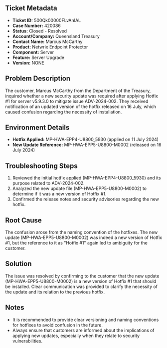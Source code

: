## Ticket Metadata
- **Ticket ID:** 500Qk00000FLvAnIAL
- **Case Number:** 420086
- **Status:** Closed - Resolved
- **Account/Company:** Queensland Treasury
- **Contact Name:** Marcus McCarthy
- **Product:** Netwrix Endpoint Protector
- **Component:** Server
- **Feature:** Server Upgrade
- **Version:** NONE

## Problem Description
The customer, Marcus McCarthy from the Department of the Treasury, inquired whether a new security update was required after applying Hotfix #1 for server v5.9.3.0 to mitigate issue ADV-2024-002. They received notification of an updated version of the hotfix released on 16 July, which caused confusion regarding the necessity of installation.

## Environment Details
- **Hotfix Applied:** MP-HWA-EPP4-U8800_5930 (applied on 11 July 2024)
- **New Update Reference:** MP-HWA-EPP5-U8800-M0002 (released on 16 July 2024)

## Troubleshooting Steps
1. Reviewed the initial hotfix applied (MP-HWA-EPP4-U8800_5930) and its purpose related to ADV-2024-002.
2. Analyzed the new update file (MP-HWA-EPP5-U8800-M0002) to determine if it was a new version of Hotfix #1.
3. Confirmed the release notes and security advisories regarding the new hotfix.

## Root Cause
The confusion arose from the naming convention of the hotfixes. The new update (MP-HWA-EPP5-U8800-M0002) was indeed a new version of Hotfix #1, but the reference to it as "Hotfix #1" again led to ambiguity for the customer.

## Solution
The issue was resolved by confirming to the customer that the new update (MP-HWA-EPP5-U8800-M0002) is a new version of Hotfix #1 that should be installed. Clear communication was provided to clarify the necessity of the update and its relation to the previous hotfix.

## Notes
- It is recommended to provide clear versioning and naming conventions for hotfixes to avoid confusion in the future.
- Always ensure that customers are informed about the implications of applying new updates, especially when they relate to security vulnerabilities.